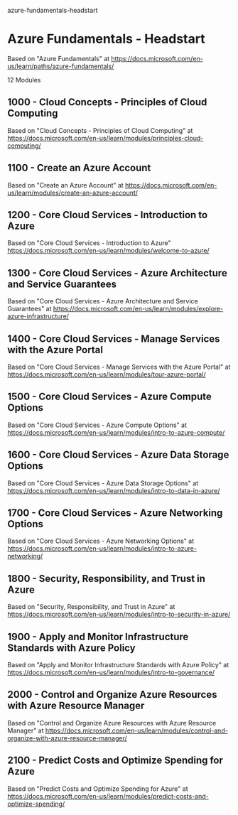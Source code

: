 azure-fundamentals-headstart
# Azure Fundamentals - Headstart

Based on "Azure Fundamentals" at https://docs.microsoft.com/en-us/learn/paths/azure-fundamentals/

12 Modules

## 1000 - Cloud Concepts - Principles of Cloud Computing

Based on "Cloud Concepts - Principles of Cloud Computing" at https://docs.microsoft.com/en-us/learn/modules/principles-cloud-computing/

## 1100 - Create an Azure Account

Based on "Create an Azure Account" at https://docs.microsoft.com/en-us/learn/modules/create-an-azure-account/

## 1200 - Core Cloud Services - Introduction to Azure

Based on "Core Cloud Services - Introduction to Azure" https://docs.microsoft.com/en-us/learn/modules/welcome-to-azure/

## 1300 - Core Cloud Services - Azure Architecture and Service Guarantees

Based on "Core Cloud Services - Azure Architecture and Service Guarantees" at https://docs.microsoft.com/en-us/learn/modules/explore-azure-infrastructure/

## 1400 - Core Cloud Services - Manage Services with the Azure Portal

Based on "Core Cloud Services - Manage Services with the Azure Portal" at https://docs.microsoft.com/en-us/learn/modules/tour-azure-portal/

## 1500 - Core Cloud Services - Azure Compute Options

Based on "Core Cloud Services - Azure Compute Options" at https://docs.microsoft.com/en-us/learn/modules/intro-to-azure-compute/

## 1600 - Core Cloud Services - Azure Data Storage Options

Based on "Core Cloud Services - Azure Data Storage Options" at https://docs.microsoft.com/en-us/learn/modules/intro-to-data-in-azure/

## 1700 - Core Cloud Services - Azure Networking Options

Based on "Core Cloud Services - Azure Networking Options" at https://docs.microsoft.com/en-us/learn/modules/intro-to-azure-networking/

## 1800 - Security, Responsibility, and Trust in Azure

Based on "Security, Responsibility, and Trust in Azure" at https://docs.microsoft.com/en-us/learn/modules/intro-to-security-in-azure/

## 1900 - Apply and Monitor Infrastructure Standards with Azure Policy

Based on "Apply and Monitor Infrastructure Standards with Azure Policy" at https://docs.microsoft.com/en-us/learn/modules/intro-to-governance/

## 2000 - Control and Organize Azure Resources with Azure Resource Manager

Based on "Control and Organize Azure Resources with Azure Resource Manager" at https://docs.microsoft.com/en-us/learn/modules/control-and-organize-with-azure-resource-manager/

## 2100 - Predict Costs and Optimize Spending for Azure

Based on "Predict Costs and Optimize Spending for Azure" at https://docs.microsoft.com/en-us/learn/modules/predict-costs-and-optimize-spending/
